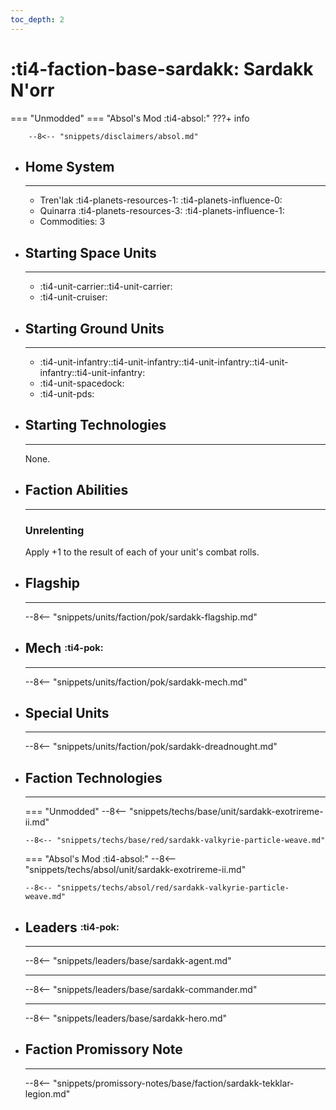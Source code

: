 ```yaml
---
toc_depth: 2
---
```


# :ti4-faction-base-sardakk: Sardakk N'orr
=== "Unmodded"
=== "Absol's Mod :ti4-absol:" 
    ???+ info

        --8<-- "snippets/disclaimers/absol.md"

<div class="grid cards" markdown>

-   ## __Home System__

    ---

    * Tren'lak :ti4-planets-resources-1: :ti4-planets-influence-0:
    * Quinarra :ti4-planets-resources-3: :ti4-planets-influence-1:
    * Commodities: 3

</div>

<div class="grid cards" markdown>

-   ## __Starting Space Units__

    ---

    * :ti4-unit-carrier::ti4-unit-carrier:
    * :ti4-unit-cruiser:

-   ## __Starting Ground Units__

    ---

    * :ti4-unit-infantry::ti4-unit-infantry::ti4-unit-infantry::ti4-unit-infantry::ti4-unit-infantry:
    * :ti4-unit-spacedock:
    * :ti4-unit-pds:

-   ## __Starting Technologies__

    ---
    None.

-   ## __Faction Abilities__

    ---
    ### **Unrelenting**
    
    Apply +1 to the result of each of your unit's combat rolls.

-   ## __Flagship__

    ---
    --8<-- "snippets/units/faction/pok/sardakk-flagship.md"

-   ## __Mech__ <sup><sub>:ti4-pok:</sub></sup>

    ---
    --8<-- "snippets/units/faction/pok/sardakk-mech.md"

</div>

<div class="grid cards" markdown>

-   ## __Special Units__

    ---
    --8<-- "snippets/units/faction/pok/sardakk-dreadnought.md"

</div>

<div class="grid cards" markdown>

-   ## __Faction Technologies__

    ---
    === "Unmodded"
        --8<-- "snippets/techs/base/unit/sardakk-exotrireme-ii.md"

        --8<-- "snippets/techs/base/red/sardakk-valkyrie-particle-weave.md"

    === "Absol's Mod :ti4-absol:"
        --8<-- "snippets/techs/absol/unit/sardakk-exotrireme-ii.md"

        --8<-- "snippets/techs/absol/red/sardakk-valkyrie-particle-weave.md"

-   ## __Leaders__ <sup><sub>:ti4-pok:</sub></sup>

    ---
    
    --8<-- "snippets/leaders/base/sardakk-agent.md"

    ---

    --8<-- "snippets/leaders/base/sardakk-commander.md"

    ---

    --8<-- "snippets/leaders/base/sardakk-hero.md"

-   ## __Faction Promissory Note__

    ---
    --8<-- "snippets/promissory-notes/base/faction/sardakk-tekklar-legion.md"

</div>